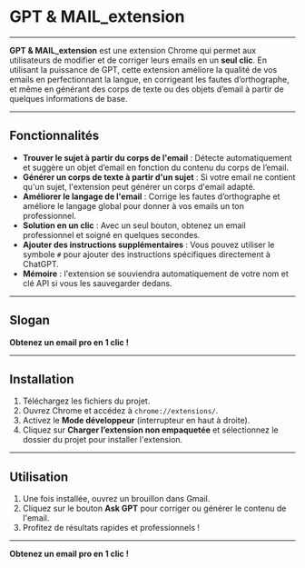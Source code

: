 # GPT & MAIL_extension

---
**GPT & MAIL_extension** est une extension Chrome qui permet aux utilisateurs de modifier et de corriger leurs emails en un **seul clic**. En utilisant la puissance de GPT, cette extension améliore la qualité de vos emails en perfectionnant la langue, en corrigeant les fautes d’orthographe, et même en générant des corps de texte ou des objets d’email à partir de quelques informations de base.

---
## Fonctionnalités
- **Trouver le sujet à partir du corps de l'email** : Détecte automatiquement et suggère un objet d’email en fonction du contenu du corps de l’email.
- **Générer un corps de texte à partir d'un sujet** : Si votre email ne contient qu'un sujet, l'extension peut générer un corps d'email adapté.
- **Améliorer le langage de l'email** : Corrige les fautes d’orthographe et améliore le langage global pour donner à vos emails un ton professionnel.
- **Solution en un clic** : Avec un seul bouton, obtenez un email professionnel et soigné en quelques secondes.
- **Ajouter des instructions supplémentaires** : Vous pouvez utiliser le symbole `#` pour ajouter des instructions spécifiques directement à ChatGPT.
- **Mémoire** : l'extension se souviendra automatiquement de votre nom et clé API si vous les sauvegarder dedans.

---

## Slogan
**Obtenez un email pro en 1 clic !**

---
## Installation
1. Téléchargez les fichiers du projet.
2. Ouvrez Chrome et accédez à `chrome://extensions/`.
3. Activez le **Mode développeur** (interrupteur en haut à droite).
4. Cliquez sur **Charger l’extension non empaquetée** et sélectionnez le dossier du projet pour installer l'extension.

---

## Utilisation
1. Une fois installée, ouvrez un brouillon dans Gmail.
2. Cliquez sur le bouton **Ask GPT** pour corriger ou générer le contenu de l'email.
3. Profitez de résultats rapides et professionnels !

---

**Obtenez un email pro en 1 clic !**
